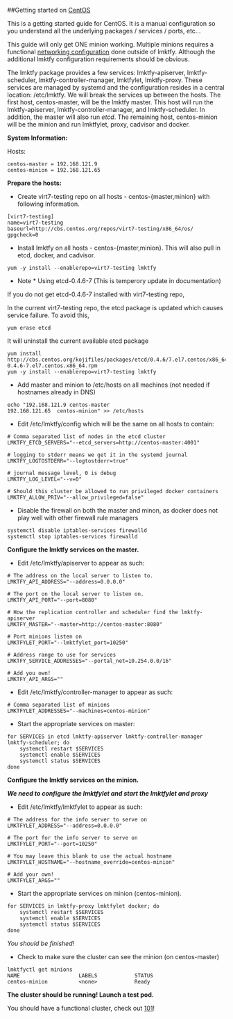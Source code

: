  
##Getting started on [CentOS](http://centos.org)

This is a getting started guide for CentOS.  It is a manual configuration so you understand all the underlying packages / services / ports, etc...

This guide will only get ONE minion working.  Multiple minions requires a functional [networking configuration](https://github.com/GoogleCloudPlatform/lmktfy/blob/master/docs/networking.md) done outside of lmktfy.  Although the additional lmktfy configuration requirements should be obvious.

The lmktfy package provides a few services: lmktfy-apiserver, lmktfy-scheduler, lmktfy-controller-manager, lmktfylet, lmktfy-proxy.  These services are managed by systemd and the configuration resides in a central location: /etc/lmktfy. We will break the services up between the hosts.  The first host, centos-master, will be the lmktfy master.  This host will run the lmktfy-apiserver, lmktfy-controller-manager, and lmktfy-scheduler.  In addition, the master will also run _etcd_.  The remaining host, centos-minion will be the minion and run lmktfylet, proxy, cadvisor and docker.

**System Information:**

Hosts:
```
centos-master = 192.168.121.9
centos-minion = 192.168.121.65
```

**Prepare the hosts:**
    
* Create virt7-testing repo on all hosts - centos-{master,minion} with following information.

```
[virt7-testing]
name=virt7-testing
baseurl=http://cbs.centos.org/repos/virt7-testing/x86_64/os/
gpgcheck=0
```

* Install lmktfy on all hosts - centos-{master,minion}.  This will also pull in etcd, docker, and cadvisor.

```
yum -y install --enablerepo=virt7-testing lmktfy
```

* Note * Using etcd-0.4.6-7 (This is temperory update in documentation)

If you do not get etcd-0.4.6-7 installed with virt7-testing repo,

In the current virt7-testing repo, the etcd package is updated which causes service failure. To avoid this,

```
yum erase etcd
```

It will uninstall the current available etcd package

```
yum install http://cbs.centos.org/kojifiles/packages/etcd/0.4.6/7.el7.centos/x86_64/etcd-0.4.6-7.el7.centos.x86_64.rpm
yum -y install --enablerepo=virt7-testing lmktfy
```

* Add master and minion to /etc/hosts on all machines (not needed if hostnames already in DNS)

```
echo "192.168.121.9	centos-master
192.168.121.65	centos-minion" >> /etc/hosts
```

* Edit /etc/lmktfy/config which will be the same on all hosts to contain:

```
# Comma separated list of nodes in the etcd cluster
LMKTFY_ETCD_SERVERS="--etcd_servers=http://centos-master:4001"

# logging to stderr means we get it in the systemd journal
LMKTFY_LOGTOSTDERR="--logtostderr=true"

# journal message level, 0 is debug
LMKTFY_LOG_LEVEL="--v=0"

# Should this cluster be allowed to run privileged docker containers
LMKTFY_ALLOW_PRIV="--allow_privileged=false"
```

* Disable the firewall on both the master and minon, as docker does not play well with other firewall rule managers

```
systemctl disable iptables-services firewalld
systemctl stop iptables-services firewalld
```

**Configure the lmktfy services on the master.**

* Edit /etc/lmktfy/apiserver to appear as such:

```       
# The address on the local server to listen to.
LMKTFY_API_ADDRESS="--address=0.0.0.0"

# The port on the local server to listen on.
LMKTFY_API_PORT="--port=8080"

# How the replication controller and scheduler find the lmktfy-apiserver
LMKTFY_MASTER="--master=http://centos-master:8080"

# Port minions listen on
LMKTFYLET_PORT="--lmktfylet_port=10250"

# Address range to use for services
LMKTFY_SERVICE_ADDRESSES="--portal_net=10.254.0.0/16"

# Add you own!
LMKTFY_API_ARGS=""
```

* Edit /etc/lmktfy/controller-manager to appear as such:
```
# Comma separated list of minions
LMKTFYLET_ADDRESSES="--machines=centos-minion"
```

* Start the appropriate services on master:

```
for SERVICES in etcd lmktfy-apiserver lmktfy-controller-manager lmktfy-scheduler; do 
	systemctl restart $SERVICES
	systemctl enable $SERVICES
	systemctl status $SERVICES 
done
```

**Configure the lmktfy services on the minion.**

***We need to configure the lmktfylet and start the lmktfylet and proxy***

* Edit /etc/lmktfy/lmktfylet to appear as such:

```       
# The address for the info server to serve on
LMKTFYLET_ADDRESS="--address=0.0.0.0"

# The port for the info server to serve on
LMKTFYLET_PORT="--port=10250"

# You may leave this blank to use the actual hostname
LMKTFYLET_HOSTNAME="--hostname_override=centos-minion"

# Add your own!
LMKTFYLET_ARGS=""
```       

* Start the appropriate services on minion (centos-minion).

```
for SERVICES in lmktfy-proxy lmktfylet docker; do 
    systemctl restart $SERVICES
    systemctl enable $SERVICES
    systemctl status $SERVICES 
done
```

*You should be finished!*

* Check to make sure the cluster can see the minion (on centos-master)

```
lmktfyctl get minions
NAME                   LABELS            STATUS
centos-minion          <none>            Ready
```

**The cluster should be running! Launch a test pod.**

You should have a functional cluster, check out [101](https://github.com/GoogleCloudPlatform/lmktfy/blob/master/examples/walkthrough/README.md)!
